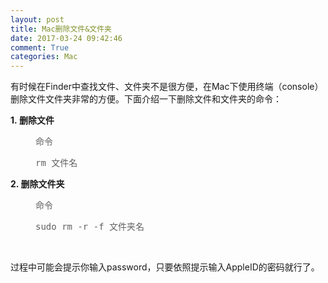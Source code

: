 ```yaml
---
layout: post
title: Mac删除文件&文件夹
date: 2017-03-24 09:42:46
comment: True
categories: Mac
---
```



<p>有时候在Finder中查找文件、文件夹不是很方便，在Mac下使用终端（console）删除文件文件夹非常的方便。下面介绍一下删除文件和文件夹的命令：</p>
<p><span style="white-space:pre;"></span><strong>1. 删除文件</strong></p>
<blockquote style="margin:0px 0px 0px 40px;border:none;padding:0px;">
<p>命令 </p>
<pre class="html">rm 文件名</pre>
<p></p>
</blockquote>
<p><span style="white-space:pre;"></span><strong>2. 删除文件夹</strong></p>
<p></p>
<blockquote style="margin:0px 0px 0px 40px;border:none;padding:0px;">
<p>命令 </p>
<pre class="html">sudo rm -r -f 文件夹名</pre><br /><p></p>
</blockquote>
<p></p>
过程中可能会提示你输入password，只要依照提示输入AppleID的密码就行了。
